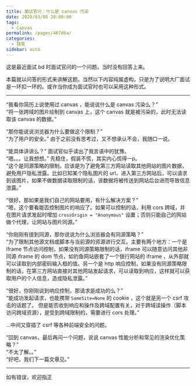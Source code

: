 ```yaml
---
title: 面试官问：什么是 canvas 污染
date: 2020/03/08 20:00:00
tags: 
  - Canvas
permalink: /pages/467d6a/
categories: 
  - 随笔
sidebar: auto
---
```



这是最近面试 bd 时面试官问的一个问题，当时没有回答上来。

本篇就以问答的形式来讲解这题。当然以下内容纯属虚构，只是为了说明大厂面试是一环扣一环的。或许当你成为面试官时也可以采用这种形式。

<!--more-->

----

“我看你简历上说使用过 canvas ，能说说什么是 canvas 污染么？”\
“将一张跨域的图片绘制到 canvas 上，这个 canvas 就是被污染的，此时无法读取该 canvas 的数据。”


“那你能说说浏览器为什么要做这个限制？”\
“为了用户的安全。” 由于之前没有思考过，又不想承认不会，我随口一说。

“能具体讲讲么？” 面试官似乎读出了我言语中的犹豫。\
“嗯。。。让我想想。” 先稳住，假装不慌，其实内心慌得一p。\
“这个是同源策略的限制。应该是为了避免第三方网站读取其他网站的图片数据，避免用户隐私泄露。比如已知某个隐私图片的 url，进入第三方网站后，可以请求到该图片，如果不做数据读取限制的话，该数据将被传送到网站后台进而导致信息泄露。”

“很好。那如果是我们自己的网站要用，有什么解决方案？”\
“嗯，这个要看能否控制图片的响应了。如果可以控制的话，利用 cors 跨域，并在图片请求发起时增加 `crossOrigin = "Anonymous"` 设置；否则只能自己的网站做个代理，让网站与图片同源。”


“你刚刚有提到同源，那你说说为什么浏览器会有同源策略？”\
“为了限制其他源文档或脚本与当前源的资源进行交互。主要有两个地方：一个是 iframe 节点访问控制，如果没有同源策略限制的话，iframe 可以随意访问其他非同源 iframe 的 dom 节点，如钓鱼网站嵌套了一个银行网站的 iframe ，从外部就可以读取到内部密码输入框的值。另一个是 http 响应控制，如果没有同源策略限制的话，在第三方网站直接对其他网站发起请求，可以读取到响应，这样就可以获取用户的个人信息，造成隐私泄露。”

“很好，你刚刚说到响应控制，那请求是成功的么？”\
“能成功发起请求，也能携带 `SameSite=None` 的 cookie ，这个就是另一个 csrf 攻击的话题了。 但是能否收到响应和操作及跨域配置有关，对于跨域读操作（脚本访问跨域资源），是受到跨域限制的，需要进行 cors 处理。”


...中间又穿插了 csrf 等各种前端安全的问题。

“回到 canvas，最后再问一个问题，说说 canvas 性能分析和常见的渲染优化策略？”\
“不太了解。。”\
“好吧，我们下一篇文章见。”

---

如有错误，欢迎指正

